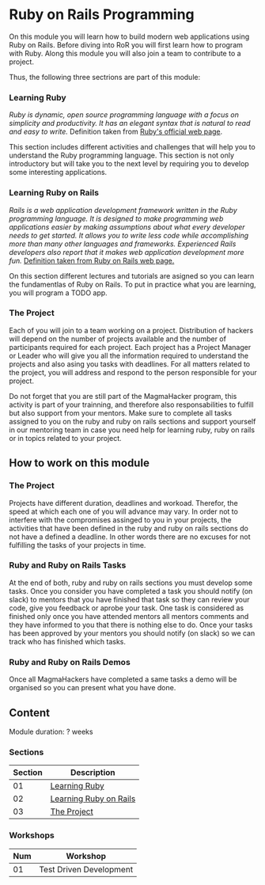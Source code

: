 # Ruby on Rails Programming

On this module you will learn how to build modern web applications using Ruby on Rails. Before diving into RoR you will first learn how to program with Ruby. Along this module you will also join a team to contribute to a project.

Thus, the following three sectrions are part of this module:

### Learning Ruby
*Ruby is dynamic, open source programming language with a focus on simplicity and productivity. It has an elegant syntax that is natural to read and easy to write.* Definition taken from [Ruby's official web page](https://www.ruby-lang.org/en/). 

This section includes different activities and challenges that will help you to understand the Ruby programming language. This section is not only introductory but will take you to the next level by requiring you to develop some interesting applications.

### Learning Ruby on Rails
*Rails is a web application development framework written in the Ruby programming language. It is designed to make programming web applications easier by making assumptions about what every developer needs to get started. It allows you to write less code while accomplishing more than many other languages and frameworks. Experienced Rails developers also report that it makes web application development more fun.* [Definition taken from Ruby on Rails web page.](http://guides.rubyonrails.org/getting_started.html)

On this section different lectures and tutorials are asigned so you can learn the fundamentlas of Ruby on Rails. To put in practice what you are learning, you will program a TODO app.

### The Project
Each of you will join to a team working on a project. Distribution of hackers will depend on the number of projects available and the number of participants required for each project. Each project has a Project Manager or Leader who will give you all the information required to understand the projects and also asing you tasks with deadlines. For all matters related to the project, you will address and respond to the person responsible for your project.

Do not forget that you are still part of the MagmaHacker program, this activity is part of your trainning, 
and therefore also responsabilities to fulfill but also support from your mentors. Make sure to complete all tasks assigned to you on the ruby and ruby on rails sections and support yourself in our mentoring team in case you need help for learning ruby, ruby on rails or in topics related to your project.

## How to work on this module

### The Project 
Projects have different duration, deadlines and workoad. Therefor, the speed at which each one of you will advance may vary. 
In order not to interfere with the compromises assinged to you in your projects, the activities that have been defined in the ruby and ruby on rails sections do not have a defined a deadline. In other words there are no excuses for not fulfilling the tasks of your projects in time.

### Ruby and Ruby on Rails Tasks
At the end of both, ruby and ruby on rails sections you must develop some tasks. Once you consider you have  completed  a task you should notify (on slack) to mentors that you have finished that task so they can review your code, give you feedback or aprobe your task. One task is considered as finished only once you have attended mentors all mentors comments and they have informed to you that there is nothing else to do. Once your tasks has been approved by your mentors you should notify (on slack) so we can track who has finished which tasks.

### Ruby and Ruby on Rails Demos
Once all MagmaHackers have completed a same tasks a demo will be organised so you can present what you have done.

## Content

Module duration: ? weeks

### Sections

Section | Description
----- | ----
01 | [Learning Ruby](https://github.com/magma-labs/MagmaHackers/blob/master/topics/ruby-intro.md)
02 | [Learning Ruby on Rails](https://github.com/magma-labs/MagmaHackers/blob/master/topics/ruby-on-rails.md)
03 | [The Project](https://github.com/magma-labs/MagmaHackers/blob/master/module-03/the-project.md)

### Workshops

 Num | Workshop
----- | ----
01 | Test Driven Development

